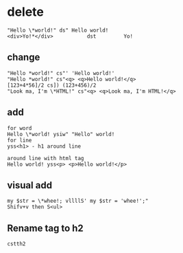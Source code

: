 # delete

```vim
"Hello \*world!" ds" Hello world!
<div>Yo!*</div>           dst         Yo!
```

## change

```vim
"Hello *world!" cs"' 'Hello world!'
"Hello *world!" cs"<q> <q>Hello world!</q>
[123+4*56]/2 cs]) (123+456)/2
"Look ma, I'm \*HTML!" cs"<q> <q>Look ma, I'm HTML!</q>
```

## add

```vim
for word
Hello \*world! ysiw" "Hello" world!
for line
yss<h1> - h1 around line

around line with html tag
Hello world! yss<p> <p>Hello world!</p>
```

## visual add

```vim
my $str = \*whee!; vllllS' my $str = 'whee!';"
Shifv+v then S<ul>
```

## Rename tag to h2

```vim
cstth2
```


